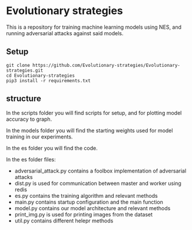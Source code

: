 # Evolutionary strategies
This is a repository for training machine learning models using NES, and running adversarial attacks against said models. 

## Setup
```
git clone https://github.com/Evolutionary-strategies/Evolutionary-strategies.git   
cd Evolutionary-strategies   
pip3 install -r requirements.txt
```

## structure
In the scripts folder you will find scripts for setup, and for plotting model accuracy to graph.

In the models folder you will find the starting weights used for model training in our experiments.

In the es folder you will find the code. 

In the es folder files:

- adversarial_attack.py contains a foolbox implementation of adversarial attacks
- dist.py is used for communication between master and worker using redis
- es.py contains the training algorithm and relevant methods
- main.py contains startup configuration and the main function
- model.py contains our model architecture and relevant methods
- print_img.py is used for printing images from the dataset
- util.py contains different helepr methods
